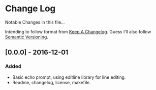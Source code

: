 
# Change Log

Notable Changes in this file...

Intending to follow format from [Keep A Changelog](http://keepachangelog.com/).
Guess I'll also follow [Semantic Versioning](http://semver.org/).

## [0.0.0] - 2016-12-01
### Added
- Basic echo prompt, using editline library for line editing.
- Readme, changelog, license, makefile.


	
